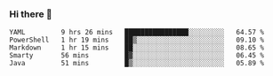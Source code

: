 ### Hi there 👋


<!--START_SECTION:waka-->
```text
YAML         9 hrs 26 mins   ████████████████░░░░░░░░░   64.57 % 
PowerShell   1 hr 19 mins    ██▒░░░░░░░░░░░░░░░░░░░░░░   09.10 % 
Markdown     1 hr 15 mins    ██░░░░░░░░░░░░░░░░░░░░░░░   08.65 % 
Smarty       56 mins         █▓░░░░░░░░░░░░░░░░░░░░░░░   06.45 % 
Java         51 mins         █▒░░░░░░░░░░░░░░░░░░░░░░░   05.89 % 
```
<!--END_SECTION:waka-->

<!--
**ssrahul96/ssrahul96** is a ✨ _special_ ✨ repository because its `README.md` (this file) appears on your GitHub profile.

Here are some ideas to get you started:

- 🔭 I’m currently working on ...
- 🌱 I’m currently learning ...
- 👯 I’m looking to collaborate on ...
- 🤔 I’m looking for help with ...
- 💬 Ask me about ...
- 📫 How to reach me: ...
- 😄 Pronouns: ...
- ⚡ Fun fact: ...
-->
